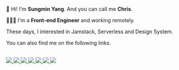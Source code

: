 🙌 Hi! I'm **Sungmin Yang**. And you can call me **Chris**.

👨🏻‍💻 I'm a **Front-end Engineer** and working remotely.

These days, I interested in Jamstack, Serverless and Design System.

You can also find me on the following links.

<br>
<div>
  <a href="https://ysm.sh/" target="_blank">
    <img src="https://raw.githubusercontent.com/ysm0622/ysm0622/master/home.svg">
  </a>
  <a href="https://ysm.im/blog" target="_blank">
    <img src="https://raw.githubusercontent.com/ysm0622/ysm0622/master/blog.svg">
  </a>
  <a href="https://ysm.im/github" target="_blank">
    <img src="https://raw.githubusercontent.com/ysm0622/ysm0622/master/github.svg">
  </a>
  <a href="https://ysm.im/facebook" target="_blank">
    <img src="https://raw.githubusercontent.com/ysm0622/ysm0622/master/facebook.svg">
  </a>
  <a href="https://ysm.im/linkedin" target="_blank">
    <img src="https://raw.githubusercontent.com/ysm0622/ysm0622/master/linkedin.svg">
  </a>
  <a href="https://ysm.im/instagram" target="_blank">
    <img src="https://raw.githubusercontent.com/ysm0622/ysm0622/master/instagram.svg">
  </a>
  <a href="https://ysm.im/twitter" target="_blank">
    <img src="https://raw.githubusercontent.com/ysm0622/ysm0622/master/twitter.svg">
  </a>
</div>
